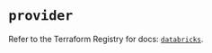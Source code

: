 # `provider`

Refer to the Terraform Registry for docs: [`databricks`](https://registry.terraform.io/providers/databricks/databricks/1.53.0/docs).
